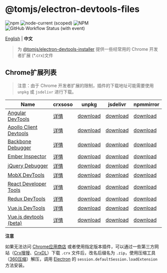 # @tomjs/electron-devtools-files

![npm](https://img.shields.io/npm/v/%40tomjs/electron-devtools-files) ![node-current (scoped)](https://img.shields.io/node/v/%40tomjs/electron-devtools-files) ![NPM](https://img.shields.io/npm/l/%40tomjs%2Felectron-devtools-files) ![GitHub Workflow Status (with event)](https://img.shields.io/github/actions/workflow/status/tomjs/electron-devtools-files/release.yml)

[English](./README.md) | **中文**

> 为 [@tomjs/electron-devtools-installer](https://github.com/tomjs/electron-devtools-installer) 提供一些经常用的 Chrome 开发者扩展 (\*.crx)文件

## Chrome扩展列表

> 注意：由于 Chrome 开发者扩展的限制，插件的下载地址可能需要使用 `unpkg` 或 `jsdelivr` 进行下载。

| Name | crxsoso | unpkg | jsdelivr | npmmirror |
| --- | --- | --- | --- | --- |
| [Angular DevTools](https://chromewebstore.google.com/detail/ienfalfjdbdpebioblfackkekamfmbnh) | [详情](https://www.crxsoso.com/webstore/detail/ienfalfjdbdpebioblfackkekamfmbnh) | [download](https://www.unpkg.com/@tomjs/electron-devtools-files/extensions/ienfalfjdbdpebioblfackkekamfmbnh.crx) | [download](https://cdn.jsdelivr.net/npm/@tomjs/electron-devtools-files/extensions/ienfalfjdbdpebioblfackkekamfmbnh.crx) | [download](https://registry.npmmirror.com/@tomjs/electron-devtools-files/latest/files/extensions/ienfalfjdbdpebioblfackkekamfmbnh.crx) |
| [Apollo Client Devtools](https://chromewebstore.google.com/detail/jdkknkkbebbapilgoeccciglkfbmbnfm) | [详情](https://www.crxsoso.com/webstore/detail/jdkknkkbebbapilgoeccciglkfbmbnfm) | [download](https://www.unpkg.com/@tomjs/electron-devtools-files/extensions/jdkknkkbebbapilgoeccciglkfbmbnfm.crx) | [download](https://cdn.jsdelivr.net/npm/@tomjs/electron-devtools-files/extensions/jdkknkkbebbapilgoeccciglkfbmbnfm.crx) | [download](https://registry.npmmirror.com/@tomjs/electron-devtools-files/latest/files/extensions/jdkknkkbebbapilgoeccciglkfbmbnfm.crx) |
| [Backbone Debugger](https://chromewebstore.google.com/detail/bhljhndlimiafopmmhjlgfpnnchjjbhd) | [详情](https://www.crxsoso.com/webstore/detail/bhljhndlimiafopmmhjlgfpnnchjjbhd) | [download](https://www.unpkg.com/@tomjs/electron-devtools-files/extensions/bhljhndlimiafopmmhjlgfpnnchjjbhd.crx) | [download](https://cdn.jsdelivr.net/npm/@tomjs/electron-devtools-files/extensions/bhljhndlimiafopmmhjlgfpnnchjjbhd.crx) | [download](https://registry.npmmirror.com/@tomjs/electron-devtools-files/latest/files/extensions/bhljhndlimiafopmmhjlgfpnnchjjbhd.crx) |
| [Ember Inspector](https://chromewebstore.google.com/detail/bmdblncegkenkacieihfhpjfppoconhi) | [详情](https://www.crxsoso.com/webstore/detail/bmdblncegkenkacieihfhpjfppoconhi) | [download](https://www.unpkg.com/@tomjs/electron-devtools-files/extensions/bmdblncegkenkacieihfhpjfppoconhi.crx) | [download](https://cdn.jsdelivr.net/npm/@tomjs/electron-devtools-files/extensions/bmdblncegkenkacieihfhpjfppoconhi.crx) | [download](https://registry.npmmirror.com/@tomjs/electron-devtools-files/latest/files/extensions/bmdblncegkenkacieihfhpjfppoconhi.crx) |
| [jQuery Debugger](https://chromewebstore.google.com/detail/dbhhnnnpaeobfddmlalhnehgclcmjimi) | [详情](https://www.crxsoso.com/webstore/detail/dbhhnnnpaeobfddmlalhnehgclcmjimi) | [download](https://www.unpkg.com/@tomjs/electron-devtools-files/extensions/dbhhnnnpaeobfddmlalhnehgclcmjimi.crx) | [download](https://cdn.jsdelivr.net/npm/@tomjs/electron-devtools-files/extensions/dbhhnnnpaeobfddmlalhnehgclcmjimi.crx) | [download](https://registry.npmmirror.com/@tomjs/electron-devtools-files/latest/files/extensions/dbhhnnnpaeobfddmlalhnehgclcmjimi.crx) |
| [MobX DevTools](https://chromewebstore.google.com/detail/pfgnfdagidkfgccljigdamigbcnndkod) | [详情](https://www.crxsoso.com/webstore/detail/pfgnfdagidkfgccljigdamigbcnndkod) | [download](https://www.unpkg.com/@tomjs/electron-devtools-files/extensions/pfgnfdagidkfgccljigdamigbcnndkod.crx) | [download](https://cdn.jsdelivr.net/npm/@tomjs/electron-devtools-files/extensions/pfgnfdagidkfgccljigdamigbcnndkod.crx) | [download](https://registry.npmmirror.com/@tomjs/electron-devtools-files/latest/files/extensions/pfgnfdagidkfgccljigdamigbcnndkod.crx) |
| [React Developer Tools](https://chromewebstore.google.com/detail/fmkadmapgofadopljbjfkapdkoienihi) | [详情](https://www.crxsoso.com/webstore/detail/fmkadmapgofadopljbjfkapdkoienihi) | [download](https://www.unpkg.com/@tomjs/electron-devtools-files/extensions/fmkadmapgofadopljbjfkapdkoienihi.crx) | [download](https://cdn.jsdelivr.net/npm/@tomjs/electron-devtools-files/extensions/fmkadmapgofadopljbjfkapdkoienihi.crx) | [download](https://registry.npmmirror.com/@tomjs/electron-devtools-files/latest/files/extensions/fmkadmapgofadopljbjfkapdkoienihi.crx) |
| [Redux DevTools](https://chromewebstore.google.com/detail/lmhkpmbekcpmknklioeibfkpmmfibljd) | [详情](https://www.crxsoso.com/webstore/detail/lmhkpmbekcpmknklioeibfkpmmfibljd) | [download](https://www.unpkg.com/@tomjs/electron-devtools-files/extensions/lmhkpmbekcpmknklioeibfkpmmfibljd.crx) | [download](https://cdn.jsdelivr.net/npm/@tomjs/electron-devtools-files/extensions/lmhkpmbekcpmknklioeibfkpmmfibljd.crx) | [download](https://registry.npmmirror.com/@tomjs/electron-devtools-files/latest/files/extensions/lmhkpmbekcpmknklioeibfkpmmfibljd.crx) |
| [Vue.js DevTools](https://chromewebstore.google.com/detail/nhdogjmejiglipccpnnnanhbledajbpd) | [详情](https://www.crxsoso.com/webstore/detail/nhdogjmejiglipccpnnnanhbledajbpd) | [download](https://www.unpkg.com/@tomjs/electron-devtools-files/extensions/nhdogjmejiglipccpnnnanhbledajbpd.crx) | [download](https://cdn.jsdelivr.net/npm/@tomjs/electron-devtools-files/extensions/nhdogjmejiglipccpnnnanhbledajbpd.crx) | [download](https://registry.npmmirror.com/@tomjs/electron-devtools-files/latest/files/extensions/nhdogjmejiglipccpnnnanhbledajbpd.crx) |
| [Vue.js devtools (beta)](https://chromewebstore.google.com/detail/ljjemllljcmogpfapbkkighbhhppjdbg) | [详情](https://www.crxsoso.com/webstore/detail/ljjemllljcmogpfapbkkighbhhppjdbg) | [download](https://www.unpkg.com/@tomjs/electron-devtools-files/extensions/ljjemllljcmogpfapbkkighbhhppjdbg.crx) | [download](https://cdn.jsdelivr.net/npm/@tomjs/electron-devtools-files/extensions/ljjemllljcmogpfapbkkighbhhppjdbg.crx) | [download](https://registry.npmmirror.com/@tomjs/electron-devtools-files/latest/files/extensions/ljjemllljcmogpfapbkkighbhhppjdbg.crx) |

**注意**

如果无法访问 [Chrome应用商店](https://chromewebstore.google.com/) 或者使用指定版本插件，可以通过一些第三方网站（[Crx搜搜](https://www.crxsoso.com/)、[CrxDL](https://crxdl.com/)）下载 `.crx` 文件后，改名后缀名为 `.zip`，使用压缩工具（[360压缩](https://yasuo.360.cn/)）解压，调用 [Electron](https://www.electronjs.org/docs/latest/tutorial/devtools-extension) 的 `session.defaultSession.loadExtension` 方法安装。
